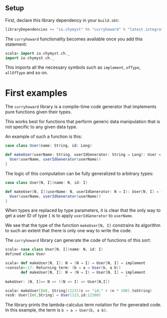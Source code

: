 <link href="{{ site.github.url }}/tables.css" rel="stylesheet" />

## Setup

First, declare this library dependency in your `build.sbt`:

```scala
libraryDependencies += "io.chymyst" %% "curryhoward" % "latest.integration"

```

The `curryhoward` functionality becomes available once you add this statement:

```scala
scala> import io.chymyst.ch._
import io.chymyst.ch._
```

This imports all the necessary symbols such as `implement`, `ofType`, `allOfType` and so on.

# First examples

The `curryhoward` library is a compile-time code generator that implements pure functions given their types.

This works best for functions that perform generic data manipulation that is not specific to any given data type.

An example of such a function is this:

```scala
case class User(name: String, id: Long)

def makeUser(userName: String, userIdGenerator: String ⇒ Long): User = {
  User(userName, userIdGenerator(userName))
}

```

The logic of this computation can be fully generalized to arbitrary types:

```scala
case class User[N, I](name: N, id: I)

def makeUser[N, I](userName: N, userIdGenerator: N ⇒ I): User[N, I] = {
  User(userName, userIdGenerator(userName))
}

```

When types are replaced by type parameters, it is clear that 
the only way to get a user ID of type `I` is to apply `userIdGenerator` to `userName`.

We see that the type of the function `makeUser[N, I]` constrains its algorithm to such an extent that there is only one way to write the code.

The `curryhoward` library can generate the code of functions of this sort:

```scala
scala> case class User[N, I](name: N, id: I)
defined class User

scala> def makeUser[N, I]: N ⇒ (N ⇒ I) ⇒ User[N, I] = implement
<console>:17: Returning term: (b ⇒ a ⇒ User(b, a b))
       def makeUser[N, I]: N ⇒ (N ⇒ I) ⇒ User[N, I] = implement
                                                      ^
makeUser: [N, I]=> N => ((N => I) => User[N,I])

scala> makeUser[Int, String](123)(n => "id:" + (n * 100).toString)
res0: User[Int,String] = User(123,id:12300)
```

The library prints the lambda-calculus term notation for the generated code.
In this example, the term is `b ⇒ a ⇒ User(b, a b)`.

